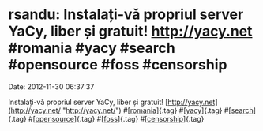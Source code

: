 rsandu: Instalați-vă propriul server YaCy, liber și gratuit! http://yacy.net \#romania \#yacy \#search \#opensource \#foss \#censorship
=======================================================================================================================================

Date: 2012-11-30 06:37:37

Instalați-vă propriul server YaCy, liber și gratuit!
[http://yacy.net](http://yacy.net/ "http://yacy.net/")
\#[[romania](http://identi.ca/tag/romania)]{.tag}
\#[[yacy](http://identi.ca/tag/yacy)]{.tag}
\#[[search](http://identi.ca/tag/search)]{.tag}
\#[[opensource](http://identi.ca/tag/opensource)]{.tag}
\#[[foss](http://identi.ca/tag/foss)]{.tag}
\#[[censorship](http://identi.ca/tag/censorship)]{.tag}
